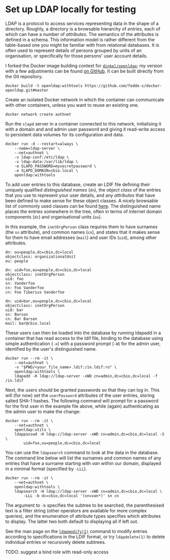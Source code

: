 # Set up LDAP locally for testing #

LDAP is a protocol to access services representing data in the shape
of a directory. Roughly, a directory is a browsable hierarchy of
_entries_, each of which can have a number of _attributes_. The
semantics of the attributes is defined in a schema. This information
model is rather different from the table-based one you might be
familiar with from relational databases. It is often used to represent
details of persons grouped by units of an organisation, or
specifically for those persons' user account details.

I forked the Docker image building context for
[`dinkel/openldap`](https://hub.docker.com/r/dinkel/openldap/);
my version with a few adjustments can be found
[on GitHub](https://github.com/fedde-s/docker-openldap/tree/master).
It can be built directly from the Git repository.

```shell
docker build -t openldap:withtools https://github.com/fedde-s/docker-openldap.git#master
```

Create an isolated Docker network in which the container can
communicate with other containers, unless you want to reuse an
existing one.

```shell
docker network create authnet
```

Run the `slapd` server in a container connected to this network,
initialising it with a domain and and admin user password and giving
it read-write access to persistent data volumes for its configuration
and data.

```shell
docker run -d --restart=always \
    --name=ldap-server \
    --net=authnet \
    -v ldap-conf:/etc/ldap \
    -v ldap-data:/var/lib/ldap \
    -e SLAPD_PASSWORD=mysecretpassword \
    -e SLAPD_DOMAIN=cbio.local \
    openldap:withtools
```

To add user entries to this database, create an LDIF file defining
their uniquely qualified _distinguished names_ (`dn`), the _object
class_ of the entries that you use to represent your user details,
and any _attributes_ that have been defined to make sense for these
object classes. A nicely browsable list of commonly used classes can
be found [here](http://www.zytrax.com/books/ldap/ape/). The
distinguished name places the entries somewhere in the tree, often in
terms of internet domain components (`dc`) and organisational units
(`ou`).

In this example, the `inetOrgPerson` class requires them to have
surnames (the `sn` attribute), and common names (`cn`), and states
that it makes sense for them to have email addresses (`mail`) and user
IDs (`uid`), among other attributes.

```ldif
dn: ou=people,dc=cbio,dc=local
objectclass: organizationalUnit
ou: people

dn: uid=foo,ou=people,dc=cbio,dc=local
objectclass: inetOrgPerson
uid: foo
sn: Vanderfoo
cn: Foo Vanderfoo
cn: Foo Tiberius Vanderfoo

dn: uid=bar,ou=people,dc=cbio,dc=local
objectclass: inetOrgPerson
uid: bar
sn: Barson
cn: Bar Barson
mail: bar@cbio.local
```

These users can then be loaded into the database by running ldapadd in
a container that has read access to the ldif file, binding to the
database using simple authentication (`-x`) with a password prompt
(`-W`) for the admin user, identified by the user's distinguished
name.

```shell
docker run --rm -it \
    --net=authnet \
    -v "$PWD/<your_file_name>.ldif:/in.ldif:ro" \
    openldap:withtools \
    ldapadd -H ldap://ldap-server -xWD cn=admin,dc=cbio,dc=local -f /in.ldif
```

Next, the users should be granted passwords so that they can log
in. This will (for now) set the `userPassword` attributes of the user
entries, storing salted SHA-1 hashes. The following command will
prompt for a password for the first user in the example file above,
while (again) authenticating as the admin user to make the change:

```shell
docker run --rm -it \
    --net=authnet \
    openldap:utils \
    ldappasswd -H ldap://ldap-server -xWD cn=admin,dc=cbio,dc=local -S \
        uid=foo,ou=people,dc=cbio,dc=local
```

You can use the `ldapsearch` command to look at the data in the
database. The command line below will list the surnames and common
names of any entries that have a surname starting with _van_ within
our domain, displayed in a minimal format (specified by `-LLL`).

```shell
docker run --rm -it \
    --net=authnet \
    openldap:withtools \
    ldapsearch -H ldap://ldap-server -xWD cn=admin,dc=cbio,dc=local \
        -LLL -b dc=cbio,dc=local '(sn=van*)' sn cn
```

The argument to `-b` specifies the subtree to be searched, the
parenthesised text is a filter string (other operators are available
for more complex queries), and the enumeration of attribute types
specifies which attributes to display. The latter two both default to
displaying all if left out.

See the man page on the
[`ldapmodify(1)`](https://manpages.debian.org/stretch/ldap-utils/ldapmodify.1.en.html)
command to modify entries according to specifications in the LDIF
format, or try `ldapdelete(1)` to delete individual entries or
recursively delete subtrees.

TODO: suggest a bind role with read-only access
